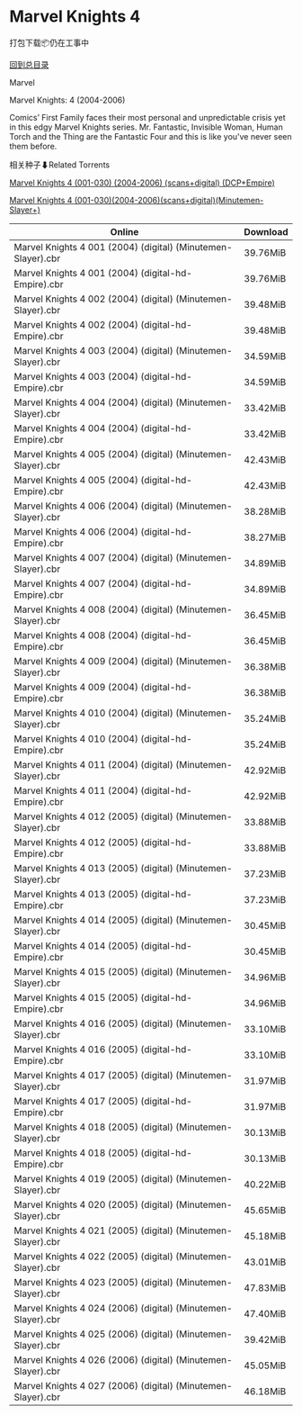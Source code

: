 # Marvel Knights 4

打包下载📦仍在工事中

[回到总目录](/Catalogs.md)

Marvel

Marvel Knights: 4 (2004-2006)

Comics’ First Family faces their most personal and unpredictable crisis yet in this edgy Marvel Knights series. Mr. Fantastic, Invisible Woman, Human Torch and the Thing are the Fantastic Four and this is like you've never seen them before.





相关种子⬇Related Torrents

[Marvel Knights 4 (001-030) (2004-2006) (scans+digital) (DCP+Empire)](https://github.com/alicewish/markdown/blob/master/torrent/Marvel-Knights-4--001-030---2004-2006---scans-digital---DCP-Empire.md)

[Marvel Knights 4 (001-030)(2004-2006)(scans+digital)(Minutemen-Slayer+)](https://github.com/alicewish/markdown/blob/master/torrent/Marvel-Knights-4--001-030--2004-2006--scans-digital--Minutemen-Slayer.md)

Online | Download
--- | ---
Marvel Knights 4 001 (2004) (digital) (Minutemen-Slayer).cbr | 39.76MiB
Marvel Knights 4 001 (2004) (digital-hd-Empire).cbr | 39.76MiB
Marvel Knights 4 002 (2004) (digital) (Minutemen-Slayer).cbr | 39.48MiB
Marvel Knights 4 002 (2004) (digital-hd-Empire).cbr | 39.48MiB
Marvel Knights 4 003 (2004) (digital) (Minutemen-Slayer).cbr | 34.59MiB
Marvel Knights 4 003 (2004) (digital-hd-Empire).cbr | 34.59MiB
Marvel Knights 4 004 (2004) (digital) (Minutemen-Slayer).cbr | 33.42MiB
Marvel Knights 4 004 (2004) (digital-hd-Empire).cbr | 33.42MiB
Marvel Knights 4 005 (2004) (digital) (Minutemen-Slayer).cbr | 42.43MiB
Marvel Knights 4 005 (2004) (digital-hd-Empire).cbr | 42.43MiB
Marvel Knights 4 006 (2004) (digital) (Minutemen-Slayer).cbr | 38.28MiB
Marvel Knights 4 006 (2004) (digital-hd-Empire).cbr | 38.27MiB
Marvel Knights 4 007 (2004) (digital) (Minutemen-Slayer).cbr | 34.89MiB
Marvel Knights 4 007 (2004) (digital-hd-Empire).cbr | 34.89MiB
Marvel Knights 4 008 (2004) (digital) (Minutemen-Slayer).cbr | 36.45MiB
Marvel Knights 4 008 (2004) (digital-hd-Empire).cbr | 36.45MiB
Marvel Knights 4 009 (2004) (digital) (Minutemen-Slayer).cbr | 36.38MiB
Marvel Knights 4 009 (2004) (digital-hd-Empire).cbr | 36.38MiB
Marvel Knights 4 010 (2004) (digital) (Minutemen-Slayer).cbr | 35.24MiB
Marvel Knights 4 010 (2004) (digital-hd-Empire).cbr | 35.24MiB
Marvel Knights 4 011 (2004) (digital) (Minutemen-Slayer).cbr | 42.92MiB
Marvel Knights 4 011 (2004) (digital-hd-Empire).cbr | 42.92MiB
Marvel Knights 4 012 (2005) (digital) (Minutemen-Slayer).cbr | 33.88MiB
Marvel Knights 4 012 (2005) (digital-hd-Empire).cbr | 33.88MiB
Marvel Knights 4 013 (2005) (digital) (Minutemen-Slayer).cbr | 37.23MiB
Marvel Knights 4 013 (2005) (digital-hd-Empire).cbr | 37.23MiB
Marvel Knights 4 014 (2005) (digital) (Minutemen-Slayer).cbr | 30.45MiB
Marvel Knights 4 014 (2005) (digital-hd-Empire).cbr | 30.45MiB
Marvel Knights 4 015 (2005) (digital) (Minutemen-Slayer).cbr | 34.96MiB
Marvel Knights 4 015 (2005) (digital-hd-Empire).cbr | 34.96MiB
Marvel Knights 4 016 (2005) (digital) (Minutemen-Slayer).cbr | 33.10MiB
Marvel Knights 4 016 (2005) (digital-hd-Empire).cbr | 33.10MiB
Marvel Knights 4 017 (2005) (digital) (Minutemen-Slayer).cbr | 31.97MiB
Marvel Knights 4 017 (2005) (digital-hd-Empire).cbr | 31.97MiB
Marvel Knights 4 018 (2005) (digital) (Minutemen-Slayer).cbr | 30.13MiB
Marvel Knights 4 018 (2005) (digital-hd-Empire).cbr | 30.13MiB
Marvel Knights 4 019 (2005) (digital) (Minutemen-Slayer).cbr | 40.22MiB
Marvel Knights 4 020 (2005) (digital) (Minutemen-Slayer).cbr | 45.65MiB
Marvel Knights 4 021 (2005) (digital) (Minutemen-Slayer).cbr | 45.18MiB
Marvel Knights 4 022 (2005) (digital) (Minutemen-Slayer).cbr | 43.01MiB
Marvel Knights 4 023 (2005) (digital) (Minutemen-Slayer).cbr | 47.83MiB
Marvel Knights 4 024 (2006) (digital) (Minutemen-Slayer).cbr | 47.40MiB
Marvel Knights 4 025 (2006) (digital) (Minutemen-Slayer).cbr | 39.42MiB
Marvel Knights 4 026 (2006) (digital) (Minutemen-Slayer).cbr | 45.05MiB
Marvel Knights 4 027 (2006) (digital) (Minutemen-Slayer).cbr | 46.18MiB